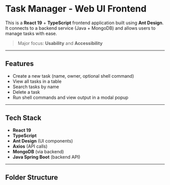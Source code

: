 # Task Manager - Web UI Frontend

This is a **React 19** + **TypeScript** frontend application built using **Ant Design**. It connects to a backend service (Java + MongoDB) and allows users to manage tasks with ease.

>  Major focus: **Usability** and **Accessibility**

---

##  Features

-  Create a new task (name, owner, optional shell command)
-  View all tasks in a table
-  Search tasks by name
-  Delete a task
-  Run shell commands and view output in a modal popup

---

##  Tech Stack

- **React 19**
- **TypeScript**
- **Ant Design** (UI components)
- **Axios** (API calls)
- **MongoDB** (via backend)
- **Java Spring Boot** (backend API)

---

##  Folder Structure

